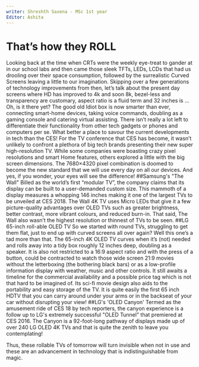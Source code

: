 ```yaml
---
writer: Shreshth Saxena - MSc 1st year
Editor: Ashita
---
```


# That’s how they ROLL

Looking back at the time when CRTs were the weekly eye-treat to gander at in our school labs and then came those sleek TFTs, LEDs, LCDs that had us drooling over their space consumption, followed by the surrealistic Curved Screens leaving a little to our imagination. Skipping over a few generations of technology improvements from then, let’s talk about the present day screens where HD has improved to 4k and soon 8k, bezel-less and transparency are customary, aspect ratio is a fluid term and 32 inches is … Oh, is it there yet? 
The good old Idiot box is now smarter than ever, connecting smart-home devices, taking voice commands, doubling as a gaming console and catering virtual assisting. There isn’t really a lot left to differentiate their functionality from other tech gadgets or phones and computers per se. 
What better a place to savour the current developments in tech than the CES! For the TV conference that CES has become, it wasn’t unlikely to confront a plethora of big tech brands presenting their new super high-resolution TV. While some companies were boasting crazy pixel resolutions and smart Home features, others explored a little with the big screen dimensions. The 7680×4320 pixel combination is doomed to become the new standard that we will use every day on all our devices. And yes, if you wonder, your eyes will see the difference!
##Samsung's "The Wall"
Billed as the world’s first “modular TV”, the company claims that its display can be built to a user-demanded custom size. This mammoth of a display measures a whopping 146 inches making it one of the largest TVs to be unveiled at CES 2018. The Wall 4K TV uses Micro LEDs that give it a few picture-quality advantages over OLED TVs such as greater brightness, better contrast, more vibrant colours, and reduced burn-in. That said, The Wall also wasn’t the highest resolution or thinnest of TVs to be seen.
##LG 65-inch roll-able OLED TV
So we started with round TVs, struggling to get them flat, just to end up with curved screens all over again? Well this one’s a tad more than that. The 65-inch 4K OLED TV curves when it’s (not) needed and rolls away into a tidy box roughly 12 inches deep, doubling as a speaker. It is also not restricted to a 16:9 aspect ratio and with the press of a button, could be contracted to watch those wide screen 21:9 movies without the letterboxing (the bothering black bars) or as a low-profile information display with weather, music and other controls. 
It still awaits a timeline for the commercial availability and a possible price tag which is not that hard to be imagined of. Its sci-fi movie design also aids to the portability and easy storage of the TV. It is quite easily the first 65 inch HDTV that you can carry around under your arms or in the backseat of your car without disrupting your view!
##LG's 'OLED Canyon'
Termed as the amusement ride of CES 18 by tech reporters, the canyon experience is a follow up to LG's extremely successful "OLED Tunnel" that premiered at CES 2016. The Canyon is a 92-foot-long pathway of displays made up of over 240 LG OLED 4K TVs and that is quite the zenith to leave you contemplating!

Thus, these rollable TVs of tomorrow will turn invisible when not in use and these are an advancement in technology that is indistinguishable from magic.
